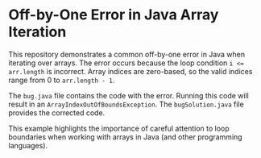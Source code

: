 # Off-by-One Error in Java Array Iteration

This repository demonstrates a common off-by-one error in Java when iterating over arrays.  The error occurs because the loop condition `i <= arr.length` is incorrect. Array indices are zero-based, so the valid indices range from 0 to `arr.length - 1`.

The `bug.java` file contains the code with the error. Running this code will result in an `ArrayIndexOutOfBoundsException`. The `bugSolution.java` file provides the corrected code.

This example highlights the importance of careful attention to loop boundaries when working with arrays in Java (and other programming languages).